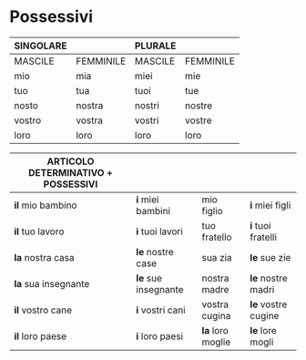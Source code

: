 # Possessivi

| SINGOLARE |           | PLURALE |           |
| --------- | --------- | ------- | --------- |
| MASCILE   | FEMMINILE | MASCILE | FEMMINILE |
| mio       | mia       | miei    | mie       |
| tuo       | tua       | tuoi    | tue       |
| nosto     | nostra    | nostri  | nostre    |
| vostro    | vostra    | vostri  | vostre    |
| loro      | loro      | loro    | loro      |


| ARTICOLO DETERMINATIVO + POSSESSIVI |                       |                    |                      |
| ----------------------------------- | --------------------- | ------------------ | -------------------- |
| **il** mio bambino                  | **i** miei bambini    | mio figlio         | **i** miei figli     |
| **il** tuo lavoro                   | **i** tuoi lavori     | tuo fratello       | **i** tuoi fratelli  |
| **la** nostra casa                  | **le** nostre case    | sua zia            | **le** sue zie       |
| **la** sua insegnante               | **le** sue insegnante | nostra madre       | **le** nostre madri  |
| **il** vostro cane                  | **i** vostri cani     | vostra cugina      | **le** vostre cugine |
| **il** loro paese                   | **i** loro paesi      | **la** loro moglie | **le** lore mogli    |